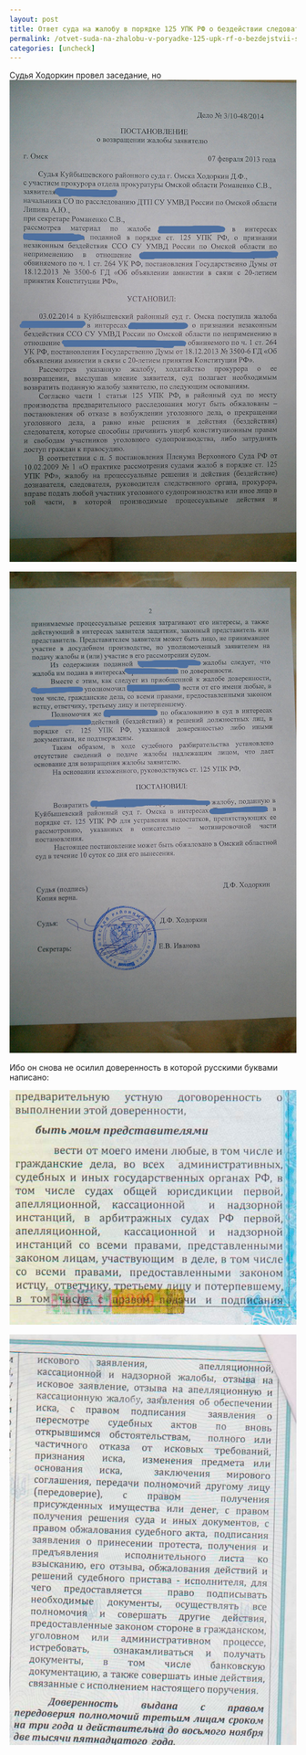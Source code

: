 ```yaml
---
layout: post
title: Ответ суда на жалобу в порядке 125 УПК РФ о бездействии следователя по применению акта об амнистии
permalink: /otvet-suda-na-zhalobu-v-poryadke-125-upk-rf-o-bezdejstvii-sledovatelya-po-primeneniyu-akta-ob-amnistii.html
categories: [uncheck]
---
```



Судья Ходоркин провел заседание, но 
![_config.yml](/images/uncheck/otvet-suda-na-zhalobu-v-poryadke-125-upk-rf-o-bezdejstvii-sledovatelya-po-primeneniyu-akta-ob-amnistii-1.jpg)




![_config.yml](/images/uncheck/otvet-suda-na-zhalobu-v-poryadke-125-upk-rf-o-bezdejstvii-sledovatelya-po-primeneniyu-akta-ob-amnistii-2.jpg)



Ибо он снова не осилил доверенность в которой русскими буквами написано:



![_config.yml](/images/uncheck/otvet-suda-na-zhalobu-v-poryadke-125-upk-rf-o-bezdejstvii-sledovatelya-po-primeneniyu-akta-ob-amnistii-3.jpg)




![_config.yml](/images/uncheck/otvet-suda-na-zhalobu-v-poryadke-125-upk-rf-o-bezdejstvii-sledovatelya-po-primeneniyu-akta-ob-amnistii-4.jpg)


